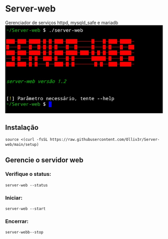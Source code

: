 # Server-web
Gerenciador de serviços httpd, mysqld_safe e mariadb
![Main](https://github.com/Olliv3r/Server-web/blob/main/media/main.jpg)
## Instalação
```
source <(curl -fsSL https://raw.githubusercontent.com/Olliv3r/Server-web/main/setup)
```

## Gerencie o servidor web

### Verifique o status:
```
server-web --status
```

### Iniciar:
```
server-web --start
```
### Encerrar:
```
server-webb--stop
```
